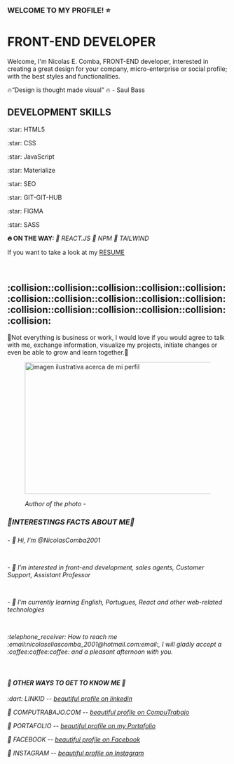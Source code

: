 ### WELCOME TO MY PROFILE! :star:
<h1> FRONT-END DEVELOPER </h1>

</p> Welcome, I'm Nicolas E. Comba, FRONT-END developer, interested in creating a great design for your company, micro-enterprise or social profile; with the best styles and functionalities.</p>

:fire:<q>Design is thought made visual</q> :fire: - Saul Bass

<h2> DEVELOPMENT SKILLS </h2>

<p> :star: HTML5</p>
<p> :star: CSS</p>
<p> :star: JavaScript</p>
<p> :star: Materialize</p>
<p> :star: SEO</p>
<p> :star: GIT-GIT-HUB</p>
<p> :star: FIGMA</p>
<p> :star: SASS</p>

<strong>:fire: ON THE WAY: </strong>
<em>:dart: REACT.JS </em>
<em>:dart: NPM </em>
<em>:dart: TAILWIND </em>

<p>If you want to take a look at my <a href="https://candidato.computrabajo.com.ar/Candidate/Home" target="_BLANK" download="Curriculum Vitae">RESUME</a></p> <br>

<h2>:collision::collision::collision::collision::collision::collision::collision::collision::collision::collision::collision::collision::collision::collision::collision::collision:</h2>
 <p>💞️Not everything is business or work, I would love if you would agree to talk with me, exchange information, visualize my projects, initiate changes or even be able to grow and learn together.💞️ </p>
 
<figure>
<img title="Ilustracion, creatividad, imaginacion." src = "" width = "600" height="300" alt="imagen ilustrativa acerca de mi perfil">
<figcaption>
<p> <em>Author of the photo - <em> </p>
</figcaption>
</figure>

### <h3>:triangular_flag_on_post:INTERESTINGS FACTS ABOUT ME:triangular_flag_on_post:<h3> 
<p>- 👋 Hi, I’m @NicolasComba2001</p> <br>
<p>- 👀 I’m interested in front-end development, sales agents, Customer Support, Assistant Professor</p> <br>
<p>- 🌱 I’m currently learning English, Portugues, React and other web-related technologies</p> <br>
<p>:telephone_receiver: How to reach me :email:nicolaseliascomba_2001@hotmail.com:email:, I will gladly accept a :coffee:coffee:coffee: and a pleasant afternoon with you.</p> <br>

 ### <h4>:triangular_flag_on_post: OTHER WAYS TO GET TO KNOW ME :triangular_flag_on_post:</h4>

<p>:dart: LINKID -- <a href="https://www.linkedin.com/in/nicolas-comba-334324196/" target="_BLANK" rel="nofollow">beautiful profile on linkedin</a>

:dart: COMPUTRABAJO.COM -- <a href="https://candidato.computrabajo.com.ar/Candidate/Home" target="_BLANK" rel="nofollow">beautiful profile on CompuTrabajo</a>

:dart: PORTAFOLIO -- <a href="#" target="_BLANK" rel="nofollow">beautiful profile on my Portafolio</a>

:dart: FACEBOOK -- <a href="facebook.com/nico.comba.50/" target="_BLANK" rel="nofollow">beautiful profile on Facebook</a>

:dart: INSTAGRAM -- <a href="https://www.instagram.com/nicolascomba/" target="_BLANK" rel="nofollow">beautiful profile on Instagram</a></p>

<!---
NicolasComba2001/NicolasComba2001 is a ✨ special ✨ repository because its `README.md` (this file) appears on your GitHub profile.
You can click the Preview link to take a look at your changes.
--->

